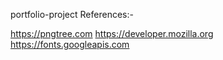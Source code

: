 portfolio-project References:-

https://pngtree.com
https://developer.mozilla.org
https://fonts.googleapis.com
